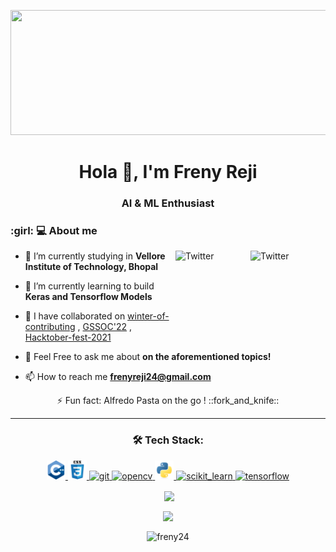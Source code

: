 

<!---
freny24/freny24 is a ✨ special ✨ repository because its `README.md` (this file) appears on your GitHub profile.
You can click the Preview link to take a look at your changes.
--->
<p align="center"> <img height="200" width="700" src="https://user-images.githubusercontent.com/66861391/216419320-8a6e102a-442f-405d-aa14-5a569fe9b5d6.png" /> </p>

<h1 align="center">Hola 👋, I'm Freny Reji</h1>
<h3 align="center">AI & ML Enthusiast</h3>

<h3 align="left"> :girl: 💻  About me </h3>
<a href="https://twitter.com/Freny24" target="_blank"><img src="https://cdn2.iconfinder.com/data/icons/social-media-2199/64/social_media_isometric_6-twitter-512.png" height="120px" width="120px" alt="Twitter" align="right"></a><a href="www.linkedin.com/in/freny-reji-2401" target="_blank"><img src="https://cdn2.iconfinder.com/data/icons/social-media-2199/64/social_media_isometric_14-linkedin-512.png" height="120px" width="120px" alt="Twitter" align="right"></a>

- 🔭 I’m currently studying in **Vellore Institute of Technology, Bhopal**

- 🌱 I’m currently learning to build **Keras and Tensorflow Models**

- 👯 I have collaborated on [winter-of-contributing](https://github.com/girlscript/winter-of-contributing) , [GSSOC'22](https://github.com/girlscript/GirlScript-Summer-of-Code) , [Hacktober-fest-2021](https://github.com/prathimacode-hub/ML-ProjectKart)

- 💬 Feel Free to ask me about **on the aforementioned topics!**


- 📫 How to reach me **frenyreji24@gmail.com**

<p align="center"> ⚡ Fun fact:  Alfredo Pasta on the go ! ::fork_and_knife::

  <hr>
<h3 align="center"> 🛠 Tech Stack:</h3>

<p align="center">
</a> <a href="https://www.w3schools.com/cpp/" target="_blank"> <img src="https://raw.githubusercontent.com/devicons/devicon/master/icons/cplusplus/cplusplus-original.svg" alt="cplusplus" width="30" height="30"/> </a> <a href="https://www.w3schools.com/css/" target="_blank"> <img src="https://raw.githubusercontent.com/devicons/devicon/master/icons/css3/css3-original-wordmark.svg" alt="css3" width="30" height="30"/> </a> <a href="https://git-scm.com/" target="_blank"> <img src="https://www.vectorlogo.zone/logos/git-scm/git-scm-icon.svg" alt="git" width="30" height="30"/> </a> <a href="https://opencv.org/" target="_blank"> <img src="https://www.vectorlogo.zone/logos/opencv/opencv-icon.svg" alt="opencv" width="30" height="30"/> </a> <a href="https://www.python.org" target="_blank"><img src="https://raw.githubusercontent.com/devicons/devicon/master/icons/python/python-original.svg" alt="python" width="30" height="30"/> </a> </a> <a href="https://scikit-learn.org/" target="_blank"> <img src="https://upload.wikimedia.org/wikipedia/commons/0/05/Scikit_learn_logo_small.svg" alt="scikit_learn" width="30" height="30"/> </a> <a href="https://www.tensorflow.org" target="_blank"> <img src="https://www.vectorlogo.zone/logos/tensorflow/tensorflow-icon.svg" alt="tensorflow" width="30" height="30"/> </a> </p>
<p align ="center">&nbsp;<img align="center" src="https://github-readme-stats.vercel.app/api?username=freny24&show_icons=true&count_private=true&theme=react" /><p align="center"><img align="center" src="http://github-readme-streak-stats.herokuapp.com?user=freny24&theme=react" /> 
  
  
<p align="center"> 
  <img align="center" src="https://github-readme-stats.vercel.app/api/top-langs?username=freny24&show_icons=true&locale=en&layout=compact" alt="freny24">
</p>
  




